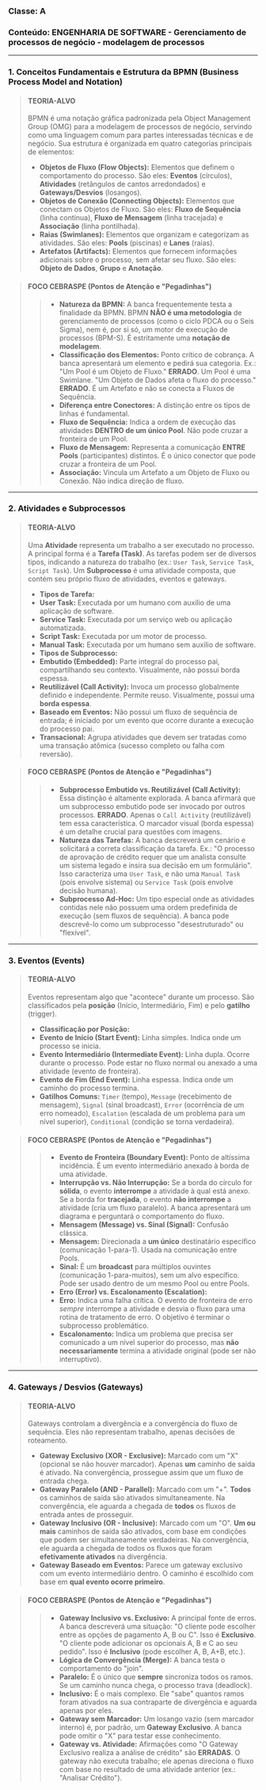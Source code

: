 ### **Classe:** A
### **Conteúdo:** ENGENHARIA DE SOFTWARE - Gerenciamento de processos de negócio - modelagem de processos

---

### **1. Conceitos Fundamentais e Estrutura da BPMN (Business Process Model and Notation)**

> #### **TEORIA-ALVO**
> BPMN é uma notação gráfica padronizada pela Object Management Group (OMG) para a modelagem de processos de negócio, servindo como uma linguagem comum para partes interessadas técnicas e de negócio. Sua estrutura é organizada em quatro categorias principais de elementos:
>
> *   **Objetos de Fluxo (Flow Objects):** Elementos que definem o comportamento do processo. São eles: **Eventos** (círculos), **Atividades** (retângulos de cantos arredondados) e **Gateways/Desvios** (losangos).
> *   **Objetos de Conexão (Connecting Objects):** Elementos que conectam os Objetos de Fluxo. São eles: **Fluxo de Sequência** (linha contínua), **Fluxo de Mensagem** (linha tracejada) e **Associação** (linha pontilhada).
> *   **Raias (Swimlanes):** Elementos que organizam e categorizam as atividades. São eles: **Pools** (piscinas) e **Lanes** (raias).
> *   **Artefatos (Artifacts):** Elementos que fornecem informações adicionais sobre o processo, sem afetar seu fluxo. São eles: **Objeto de Dados**, **Grupo** e **Anotação**.

> #### **FOCO CEBRASPE (Pontos de Atenção e "Pegadinhas")**
> > *   **Natureza da BPMN:** A banca frequentemente testa a finalidade da BPMN. BPMN **NÃO é uma metodologia** de gerenciamento de processos (como o ciclo PDCA ou o Seis Sigma), nem é, por si só, um motor de execução de processos (BPM-S). É estritamente uma **notação de modelagem**.
> > *   **Classificação dos Elementos:** Ponto crítico de cobrança. A banca apresentará um elemento e pedirá sua categoria. Ex.: "Um Pool é um Objeto de Fluxo." **ERRADO**. Um Pool é uma Swimlane. "Um Objeto de Dados afeta o fluxo do processo." **ERRADO**. É um Artefato e não se conecta a Fluxos de Sequência.
> > *   **Diferença entre Conectores:** A distinção entre os tipos de linhas é fundamental.
> >    *   **Fluxo de Sequência:** Indica a ordem de execução das atividades **DENTRO de um único Pool**. Não pode cruzar a fronteira de um Pool.
> >    *   **Fluxo de Mensagem:** Representa a comunicação **ENTRE Pools** (participantes) distintos. É o único conector que pode cruzar a fronteira de um Pool.
> >    *   **Associação:** Vincula um Artefato a um Objeto de Fluxo ou Conexão. Não indica direção de fluxo.

---

### **2. Atividades e Subprocessos**

> #### **TEORIA-ALVO**
> Uma **Atividade** representa um trabalho a ser executado no processo. A principal forma é a **Tarefa (Task)**. As tarefas podem ser de diversos tipos, indicando a natureza do trabalho (ex.: `User Task`, `Service Task`, `Script Task`). Um **Subprocesso** é uma atividade composta, que contém seu próprio fluxo de atividades, eventos e gateways.
>
> *   **Tipos de Tarefa:**
>    *   **User Task:** Executada por um humano com auxílio de uma aplicação de software.
>    *   **Service Task:** Executada por um serviço web ou aplicação automatizada.
>    *   **Script Task:** Executada por um motor de processo.
>    *   **Manual Task:** Executada por um humano sem auxílio de software.
> *   **Tipos de Subprocesso:**
>    *   **Embutido (Embedded):** Parte integral do processo pai, compartilhando seu contexto. Visualmente, não possui borda espessa.
>    *   **Reutilizável (Call Activity):** Invoca um processo globalmente definido e independente. Permite reuso. Visualmente, possui uma **borda espessa**.
>    *   **Baseado em Eventos:** Não possui um fluxo de sequência de entrada; é iniciado por um evento que ocorre durante a execução do processo pai.
>    *   **Transacional:** Agrupa atividades que devem ser tratadas como uma transação atômica (sucesso completo ou falha com reversão).

> #### **FOCO CEBRASPE (Pontos de Atenção e "Pegadinhas")**
> > *   **Subprocesso Embutido vs. Reutilizável (Call Activity):** Essa distinção é altamente explorada. A banca afirmará que um subprocesso embutido pode ser invocado por outros processos. **ERRADO**. Apenas o `Call Activity` (reutilizável) tem essa característica. O marcador visual (borda espessa) é um detalhe crucial para questões com imagens.
> > *   **Natureza das Tarefas:** A banca descreverá um cenário e solicitará a correta classificação da tarefa. Ex.: "O processo de aprovação de crédito requer que um analista consulte um sistema legado e insira sua decisão em um formulário". Isso caracteriza uma `User Task`, e não uma `Manual Task` (pois envolve sistema) ou `Service Task` (pois envolve decisão humana).
> > *   **Subprocesso Ad-Hoc:** Um tipo especial onde as atividades contidas nele não possuem uma ordem predefinida de execução (sem fluxos de sequência). A banca pode descrevê-lo como um subprocesso "desestruturado" ou "flexível".

---

### **3. Eventos (Events)**

> #### **TEORIA-ALVO**
> Eventos representam algo que "acontece" durante um processo. São classificados pela **posição** (Início, Intermediário, Fim) e pelo **gatilho** (trigger).
>
> *   **Classificação por Posição:**
>    *   **Evento de Início (Start Event):** Linha simples. Indica onde um processo se inicia.
>    *   **Evento Intermediário (Intermediate Event):** Linha dupla. Ocorre durante o processo. Pode estar no fluxo normal ou anexado a uma atividade (evento de fronteira).
>    *   **Evento de Fim (End Event):** Linha espessa. Indica onde um caminho do processo termina.
> *   **Gatilhos Comuns:** `Timer` (tempo), `Message` (recebimento de mensagem), `Signal` (sinal broadcast), `Error` (ocorrência de um erro nomeado), `Escalation` (escalada de um problema para um nível superior), `Conditional` (condição se torna verdadeira).

> #### **FOCO CEBRASPE (Pontos de Atenção e "Pegadinhas")**
> > *   **Evento de Fronteira (Boundary Event):** Ponto de altíssima incidência. É um evento intermediário anexado à borda de uma atividade.
> >    *   **Interrupção vs. Não Interrupção:** Se a borda do círculo for **sólida**, o evento **interrompe** a atividade à qual está anexo. Se a borda for **tracejada**, o evento **não interrompe** a atividade (cria um fluxo paralelo). A banca apresentará um diagrama e perguntará o comportamento do fluxo.
> > *   **Mensagem (Message) vs. Sinal (Signal):** Confusão clássica.
> >    *   **Mensagem:** Direcionada a **um único** destinatário específico (comunicação 1-para-1). Usada na comunicação entre Pools.
> >    *   **Sinal:** É um **broadcast** para múltiplos ouvintes (comunicação 1-para-muitos), sem um alvo específico. Pode ser usado dentro de um mesmo Pool ou entre Pools.
> > *   **Erro (Error) vs. Escalonamento (Escalation):**
> >    *   **Erro:** Indica uma falha crítica. O evento de fronteira de erro *sempre* interrompe a atividade e desvia o fluxo para uma rotina de tratamento de erro. O objetivo é terminar o subprocesso problemático.
> >    *   **Escalonamento:** Indica um problema que precisa ser comunicado a um nível superior do processo, mas **não necessariamente** termina a atividade original (pode ser não interruptivo).

---

### **4. Gateways / Desvios (Gateways)**

> #### **TEORIA-ALVO**
> Gateways controlam a divergência e a convergência do fluxo de sequência. Eles não representam trabalho, apenas decisões de roteamento.
>
> *   **Gateway Exclusivo (XOR - Exclusive):** Marcado com um "X" (opcional se não houver marcador). Apenas **um** caminho de saída é ativado. Na convergência, prossegue assim que um fluxo de entrada chega.
> *   **Gateway Paralelo (AND - Parallel):** Marcado com um "+". **Todos** os caminhos de saída são ativados simultaneamente. Na convergência, ele aguarda a chegada de **todos** os fluxos de entrada antes de prosseguir.
> *   **Gateway Inclusivo (OR - Inclusive):** Marcado com um "O". **Um ou mais** caminhos de saída são ativados, com base em condições que podem ser simultaneamente verdadeiras. Na convergência, ele aguarda a chegada de todos os fluxos que foram **efetivamente ativados** na divergência.
> *   **Gateway Baseado em Eventos:** Parece um gateway exclusivo com um evento intermediário dentro. O caminho é escolhido com base em **qual evento ocorre primeiro**.

> #### **FOCO CEBRASPE (Pontos de Atenção e "Pegadinhas")**
> > *   **Gateway Inclusivo vs. Exclusivo:** A principal fonte de erros. A banca descreverá uma situação: "O cliente pode escolher entre as opções de pagamento A, B ou C". Isso é **Exclusivo**. "O cliente pode adicionar os opcionais A, B e C ao seu pedido". Isso é **Inclusivo** (pode escolher A, B, A+B, etc.).
> > *   **Lógica de Convergência (Merge):** A banca testa o comportamento do "join".
> >    *   **Paralelo:** É o único que **sempre** sincroniza todos os ramos. Se um caminho nunca chega, o processo trava (deadlock).
> >    *   **Inclusivo:** É o mais complexo. Ele "sabe" quantos ramos foram ativados na sua contraparte de divergência e aguarda apenas por eles.
> > *   **Gateway sem Marcador:** Um losango vazio (sem marcador interno) é, por padrão, um **Gateway Exclusivo**. A banca pode omitir o "X" para testar esse conhecimento.
> > *   **Gateway vs. Atividade:** Afirmações como "O Gateway Exclusivo realiza a análise de crédito" são **ERRADAS**. O gateway não executa trabalho; ele apenas direciona o fluxo com base no resultado de uma atividade anterior (ex.: "Analisar Crédito").
